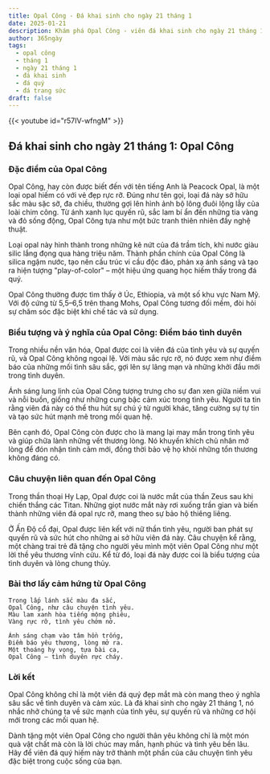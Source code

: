 ```yaml
---
title: Opal Công - Đá khai sinh cho ngày 21 tháng 1
date: 2025-01-21
description: Khám phá Opal Công - viên đá khai sinh cho ngày 21 tháng 1, biểu tượng của Điềm báo tình duyên. Cùng tìm hiểu ý nghĩa sâu sắc của viên đá độc đáo này.
author: 365ngày
tags:
  - opal công
  - tháng 1
  - ngày 21 tháng 1
  - đá khai sinh
  - đá quý
  - đá trang sức
draft: false
---
```


{{< youtube id="r57IV-wfngM" >}}


## Đá khai sinh cho ngày 21 tháng 1: Opal Công

### Đặc điểm của Opal Công

Opal Công, hay còn được biết đến với tên tiếng Anh là Peacock Opal, là một loại opal hiếm có với vẻ đẹp rực rỡ. Đúng như tên gọi, loại đá này sở hữu sắc màu sặc sỡ, đa chiều, thường gợi lên hình ảnh bộ lông đuôi lộng lẫy của loài chim công. Từ ánh xanh lục quyến rũ, sắc lam bí ẩn đến những tia vàng và đỏ sống động, Opal Công tựa như một bức tranh thiên nhiên đầy nghệ thuật.

Loại opal này hình thành trong những kẽ nứt của đá trầm tích, khi nước giàu silic lắng đọng qua hàng triệu năm. Thành phần chính của Opal Công là silica ngậm nước, tạo nên cấu trúc vi cầu độc đáo, phản xạ ánh sáng và tạo ra hiện tượng "play-of-color" – một hiệu ứng quang học hiếm thấy trong đá quý.

Opal Công thường được tìm thấy ở Úc, Ethiopia, và một số khu vực Nam Mỹ. Với độ cứng từ 5,5–6,5 trên thang Mohs, Opal Công tương đối mềm, đòi hỏi sự chăm sóc đặc biệt khi chế tác và sử dụng.

### Biểu tượng và ý nghĩa của Opal Công: Điềm báo tình duyên

Trong nhiều nền văn hóa, Opal được coi là viên đá của tình yêu và sự quyến rũ, và Opal Công không ngoại lệ. Với màu sắc rực rỡ, nó được xem như điềm báo của những mối tình sâu sắc, gợi lên sự lãng mạn và những khởi đầu mới trong tình duyên.

Ánh sáng lung linh của Opal Công tượng trưng cho sự đan xen giữa niềm vui và nỗi buồn, giống như những cung bậc cảm xúc trong tình yêu. Người ta tin rằng viên đá này có thể thu hút sự chú ý từ người khác, tăng cường sự tự tin và tạo sức hút mạnh mẽ trong mối quan hệ.

Bên cạnh đó, Opal Công còn được cho là mang lại may mắn trong tình yêu và giúp chữa lành những vết thương lòng. Nó khuyến khích chủ nhân mở lòng để đón nhận tình cảm mới, đồng thời bảo vệ họ khỏi những tổn thương không đáng có.

### Câu chuyện liên quan đến Opal Công

Trong thần thoại Hy Lạp, Opal được coi là nước mắt của thần Zeus sau khi chiến thắng các Titan. Những giọt nước mắt này rơi xuống trần gian và biến thành những viên đá opal rực rỡ, mang theo sự bảo hộ thiêng liêng.

Ở Ấn Độ cổ đại, Opal được liên kết với nữ thần tình yêu, người ban phát sự quyến rũ và sức hút cho những ai sở hữu viên đá này. Câu chuyện kể rằng, một chàng trai trẻ đã tặng cho người yêu mình một viên Opal Công như một lời thề yêu thương vĩnh cửu. Kể từ đó, loại đá này được coi là biểu tượng của tình duyên và lòng chung thủy.

### Bài thơ lấy cảm hứng từ Opal Công

```
Trong lấp lánh sắc màu đa sắc,  
Opal Công, như câu chuyện tình yêu.  
Màu lam xanh hòa tiếng mộng phiêu,  
Vàng rực rỡ, tình yêu chớm nở.  

Ánh sáng chạm vào tâm hồn trống,  
Điềm báo yêu thương, lòng mở ra.  
Một thoáng hy vọng, tựa bài ca,  
Opal Công – tình duyên rực cháy.  
```

### Lời kết

Opal Công không chỉ là một viên đá quý đẹp mắt mà còn mang theo ý nghĩa sâu sắc về tình duyên và cảm xúc. Là đá khai sinh cho ngày 21 tháng 1, nó nhắc nhở chúng ta về sức mạnh của tình yêu, sự quyến rũ và những cơ hội mới trong các mối quan hệ.

Dành tặng một viên Opal Công cho người thân yêu không chỉ là một món quà vật chất mà còn là lời chúc may mắn, hạnh phúc và tình yêu bền lâu. Hãy để viên đá quý hiếm này trở thành một phần của câu chuyện tình yêu đặc biệt trong cuộc sống của bạn.